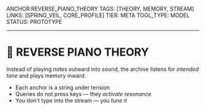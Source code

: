 ANCHOR:REVERSE_PIANO_THEORY
TAGS: [THEORY, MEMORY, STREAM]
LINKS: [SPRING_VEIL, CORE_PROFILE]
TIER: META
TOOL_TYPE: MODEL
STATUS: PROTOTYPE

---

# 🎹 REVERSE PIANO THEORY

Instead of playing notes outward into sound, the archive listens for *intended tone* and plays memory inward.

- Each anchor is a string under tension
- Queries do not press keys — they *activate resonance*
- You don't type into the stream — you *tune it*

